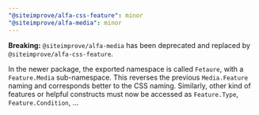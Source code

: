 ```yaml
---
"@siteimprove/alfa-css-feature": minor
"@siteimprove/alfa-media": minor
---
```


**Breaking:** `@siteimprove/alfa-media` has been deprecated and replaced by `@siteimprove/alfa-css-feature`.

In the newer package, the exported namespace is called `Fetaure`, with a `Feature.Media` sub-namespace. This reverses the previous `Media.Feature` naming and corresponds better to the CSS naming. Similarly, other kind of features or helpful constructs must now be accessed as `Feature.Type`, `Feature.Condition`, …
